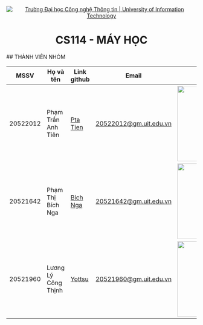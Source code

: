<p align="center">
  <a href="https://www.uit.edu.vn/" title="Trường Đại học Công nghệ Thông tin" style="border: 5;">
    <img src="https://i.imgur.com/WmMnSRt.png" alt="Trường Đại học Công nghệ Thông tin | University of Information Technology">
  </a>
</p>

<!-- Title -->
<h1 align="center"><b>CS114 - MÁY HỌC</b></h1>
## THÀNH VIÊN NHÓM





| MSSV     | Họ và tên           | Link github                       | Email                  | Image   |Introduction                                                                                                         |
|----------|---------------------|-----------------------------------|------------------------|-----------------------------------------------------------------------------------------------------------------| -------- |
| 20522012 | Phạm Trần Anh Tiên  | [Pta Tien](https://github.com/ptatien0307)    | 20522012@gm.uit.edu.vn | <img src="https://user-images.githubusercontent.com/79583501/162102519-8d247312-b697-4390-a79d-f262bc597a80.png" width="200" height="200">|Hiiii!|
| 20521642 | Phạm Thị Bích Nga   | [Bich Nga](https://github.com/phamthibichnga) | 20521642@gm.uit.edu.vn |<img src="https://user-images.githubusercontent.com/79583501/162104194-d4c99250-5f30-4f18-ae6d-b7dff2ad0398.png" width="200" height="200"> | |
| 20521960 | Lương Lý Công Thịnh | [Yottsu](https://github.com/llcthinh2103)   | 20521960@gm.uit.edu.vn | <img src="https://user-images.githubusercontent.com/79583501/162102538-c9e5d233-2bef-47cb-ba1e-04ea5820b6a0.png" width="200" height="200"> | |






